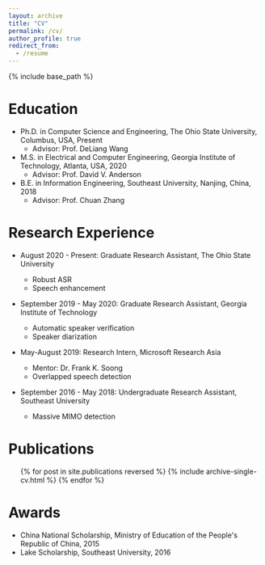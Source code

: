```yaml
---
layout: archive
title: "CV"
permalink: /cv/
author_profile: true
redirect_from:
  - /resume
---
```


{% include base_path %}

Education
======
* Ph.D. in Computer Science and Engineering, The Ohio State University, Columbus, USA, Present
  * Advisor: Prof. DeLiang Wang 
* M.S. in Electrical and Computer Engineering, Georgia Institute of Technology, Atlanta, USA, 2020
  * Advisor: Prof. David V. Anderson
* B.E. in Information Engineering, Southeast University, Nanjing, China, 2018
  * Advisor: Prof. Chuan Zhang

Research Experience
======
* August 2020 - Present: Graduate Research Assistant, The Ohio State University
  * Robust ASR
  * Speech enhancement

* September 2019 - May 2020: Graduate Research Assistant, Georgia Institute of Technology
  * Automatic speaker verification
  * Speaker diarization

* May-August 2019: Research Intern, Microsoft Research Asia
  * Mentor: Dr. Frank K. Soong
  * Overlapped speech detection

* September 2016 - May 2018: Undergraduate Research Assistant, Southeast University
  * Massive MIMO detection

Publications
======
  <ul>{% for post in site.publications reversed %}
    {% include archive-single-cv.html %}
  {% endfor %}</ul>

Awards
======
* China National Scholarship, Ministry of Education of the People's Republic of China, 2015
* Lake Scholarship, Southeast University, 2016


<!-- * Fall 2015: Research Assistant
  * Github University
  * Duties included: Merging pull requests
  * Supervisor: Professor Hub
   -->
   
<!--  
Skills
======
* Skill 1
* Skill 2
  * Sub-skill 2.1
  * Sub-skill 2.2
  * Sub-skill 2.3
* Skill 3 -->


<!--   
Talks
======
  <ul>{% for post in site.talks %}
    {% include archive-single-talk-cv.html %}
  {% endfor %}</ul>
  
Teaching
======
  <ul>{% for post in site.teaching %}
    {% include archive-single-cv.html %}
  {% endfor %}</ul>
  
Service and leadership
======
* Currently signed in to 43 different slack teams
 -->
